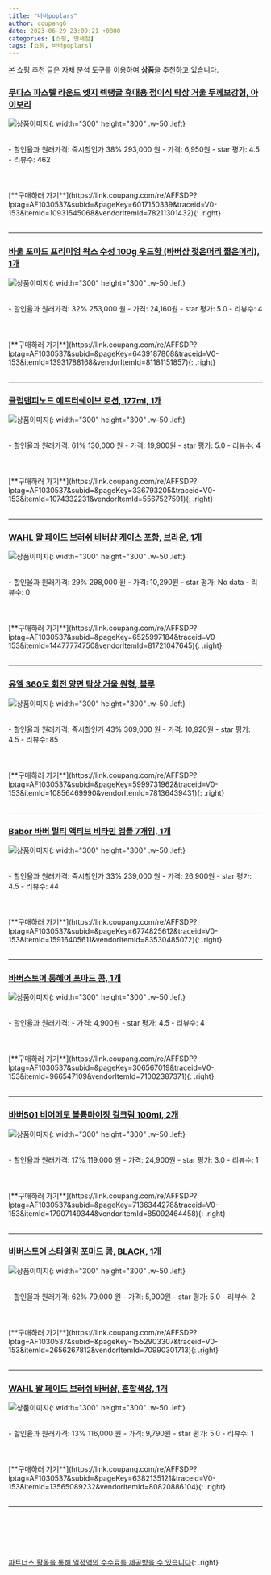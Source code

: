 ```yaml
---
title: "바버poplars"
author: coupang6
date: 2023-06-29 23:09:21 +0800
categories: [쇼핑, 면세점]
tags: [쇼핑, 바버poplars]
---
```


본 쇼핑 추천 글은 자체 분석 도구를 이용하여 [**상품**](https://link.coupang.com/a/bao1ui)을 추천하고 있습니다.

### [무다스 파스텔 라운드 엣지 렉탱글 휴대용 접이식 탁상 거울 두께보강형, 아이보리](https://link.coupang.com/re/AFFSDP?lptag=AF1030537&subid=&pageKey=6017150339&traceid=V0-153&itemId=10931545068&vendorItemId=78211301432)

![상품이미지](https://thumbnail10.coupangcdn.com/thumbnails/remote/230x230ex/image/rs_quotation_api/wjj0ztjq/ee505998761d41aaa55685ea6453794e.jpg){: width="300" height="300" .w-50 .left}


<br>
- 할인율과 원래가격: 즉시할인가 38%  293,000   원
- 가격: 6,950원
- star 평가: 4.5
- 리뷰수: 462
<br>
<br>
<br>
<br>
[**구매하러 가기**](https://link.coupang.com/re/AFFSDP?lptag=AF1030537&subid=&pageKey=6017150339&traceid=V0-153&itemId=10931545068&vendorItemId=78211301432){: .right}
<br>
<br>

---

### [바울 포마드 프리미엄 왁스 수성 100g 우드향 (바버샵 젖은머리 짧은머리), 1개](https://link.coupang.com/re/AFFSDP?lptag=AF1030537&subid=&pageKey=6439187808&traceid=V0-153&itemId=13931788168&vendorItemId=81181151857)

![상품이미지](https://thumbnail10.coupangcdn.com/thumbnails/remote/230x230ex/image/vendor_inventory/588b/e5dce0f63939a52768c042b7a6adadb1dbb4cb2c5e8cb4a277af49dac143.jpg){: width="300" height="300" .w-50 .left}


<br>
- 할인율과 원래가격: 32%  253,000   원
- 가격: 24,160원
- star 평가: 5.0
- 리뷰수: 4
<br>
<br>
<br>
<br>
[**구매하러 가기**](https://link.coupang.com/re/AFFSDP?lptag=AF1030537&subid=&pageKey=6439187808&traceid=V0-153&itemId=13931788168&vendorItemId=81181151857){: .right}
<br>
<br>

---

### [클럽맨피노드 에프터쉐이브 로션, 177ml, 1개](https://link.coupang.com/re/AFFSDP?lptag=AF1030537&subid=&pageKey=336793205&traceid=V0-153&itemId=1074332231&vendorItemId=5567527591)

![상품이미지](https://thumbnail6.coupangcdn.com/thumbnails/remote/230x230ex/image/retail/images/2019/11/12/16/6/e6523f2a-ba55-432e-bd74-67ecec2f78c9.jpg){: width="300" height="300" .w-50 .left}


<br>
- 할인율과 원래가격: 61%  130,000   원
- 가격: 19,900원
- star 평가: 5.0
- 리뷰수: 4
<br>
<br>
<br>
<br>
[**구매하러 가기**](https://link.coupang.com/re/AFFSDP?lptag=AF1030537&subid=&pageKey=336793205&traceid=V0-153&itemId=1074332231&vendorItemId=5567527591){: .right}
<br>
<br>

---

### [WAHL 왈 페이드 브러쉬 바버샵 케이스 포함, 브라운, 1개](https://link.coupang.com/re/AFFSDP?lptag=AF1030537&subid=&pageKey=6525997184&traceid=V0-153&itemId=14477774750&vendorItemId=81721047645)

![상품이미지](https://thumbnail10.coupangcdn.com/thumbnails/remote/230x230ex/image/vendor_inventory/f151/cf03a2ba2ea7d46a5c3ea851c5bef74c09113cdca047134d356a129ded1c.jpg){: width="300" height="300" .w-50 .left}


<br>
- 할인율과 원래가격: 29%  298,000   원
- 가격: 10,290원
- star 평가: No data
- 리뷰수: 0
<br>
<br>
<br>
<br>
[**구매하러 가기**](https://link.coupang.com/re/AFFSDP?lptag=AF1030537&subid=&pageKey=6525997184&traceid=V0-153&itemId=14477774750&vendorItemId=81721047645){: .right}
<br>
<br>

---

### [유엘 360도 회전 양면 탁상 거울 원형, 블루](https://link.coupang.com/re/AFFSDP?lptag=AF1030537&subid=&pageKey=5999731962&traceid=V0-153&itemId=10856469990&vendorItemId=78136439431)

![상품이미지](https://thumbnail8.coupangcdn.com/thumbnails/remote/230x230ex/image/retail/images/10458290547535655-7be6df6b-856d-4f78-86c5-fea2c05f7e5a.jpg){: width="300" height="300" .w-50 .left}


<br>
- 할인율과 원래가격: 즉시할인가 43%  309,000   원
- 가격: 10,920원
- star 평가: 4.5
- 리뷰수: 85
<br>
<br>
<br>
<br>
[**구매하러 가기**](https://link.coupang.com/re/AFFSDP?lptag=AF1030537&subid=&pageKey=5999731962&traceid=V0-153&itemId=10856469990&vendorItemId=78136439431){: .right}
<br>
<br>

---

### [Babor 바버 멀티 액티브 비타민 앰플 7개입, 1개](https://link.coupang.com/re/AFFSDP?lptag=AF1030537&subid=&pageKey=6774825612&traceid=V0-153&itemId=15916405611&vendorItemId=83530485072)

![상품이미지](https://thumbnail9.coupangcdn.com/thumbnails/remote/230x230ex/image/vendor_inventory/e238/d6379745cae10335b8f1218f8a1ad58306dec5bcce14f40307f5124d1da9.jpg){: width="300" height="300" .w-50 .left}


<br>
- 할인율과 원래가격: 즉시할인가 33%  239,000   원
- 가격: 26,900원
- star 평가: 4.5
- 리뷰수: 44
<br>
<br>
<br>
<br>
[**구매하러 가기**](https://link.coupang.com/re/AFFSDP?lptag=AF1030537&subid=&pageKey=6774825612&traceid=V0-153&itemId=15916405611&vendorItemId=83530485072){: .right}
<br>
<br>

---

### [바버스토어 롱헤어 포마드 콤, 1개](https://link.coupang.com/re/AFFSDP?lptag=AF1030537&subid=&pageKey=306567019&traceid=V0-153&itemId=966547109&vendorItemId=71002387371)

![상품이미지](https://thumbnail8.coupangcdn.com/thumbnails/remote/230x230ex/image/retail/images/4077431039462231-0c0d973a-7ca2-4fb0-9e27-2d4c773d27fe.jpg){: width="300" height="300" .w-50 .left}


<br>
- 할인율과 원래가격: 
- 가격: 4,900원
- star 평가: 4.5
- 리뷰수: 4
<br>
<br>
<br>
<br>
[**구매하러 가기**](https://link.coupang.com/re/AFFSDP?lptag=AF1030537&subid=&pageKey=306567019&traceid=V0-153&itemId=966547109&vendorItemId=71002387371){: .right}
<br>
<br>

---

### [바버501 비어메토 볼륨마이징 컬크림 100ml, 2개](https://link.coupang.com/re/AFFSDP?lptag=AF1030537&subid=&pageKey=7136344278&traceid=V0-153&itemId=17907149344&vendorItemId=85092464458)

![상품이미지](https://thumbnail6.coupangcdn.com/thumbnails/remote/230x230ex/image/vendor_inventory/312f/899d55f7b86eaae60d98ce23cfa74b9151750e00eccbbf1f0bf8d1c3cbd2.jpg){: width="300" height="300" .w-50 .left}


<br>
- 할인율과 원래가격: 17%  119,000   원
- 가격: 24,900원
- star 평가: 3.0
- 리뷰수: 1
<br>
<br>
<br>
<br>
[**구매하러 가기**](https://link.coupang.com/re/AFFSDP?lptag=AF1030537&subid=&pageKey=7136344278&traceid=V0-153&itemId=17907149344&vendorItemId=85092464458){: .right}
<br>
<br>

---

### [바버스토어 스타일링 포마드 콤, BLACK, 1개](https://link.coupang.com/re/AFFSDP?lptag=AF1030537&subid=&pageKey=1552903307&traceid=V0-153&itemId=2656267812&vendorItemId=70990301713)

![상품이미지](https://thumbnail6.coupangcdn.com/thumbnails/remote/230x230ex/image/retail/images/2020/06/30/15/6/611e9378-840e-4672-b0ef-b67b5d52eae5.jpg){: width="300" height="300" .w-50 .left}


<br>
- 할인율과 원래가격: 62%  79,000   원
- 가격: 5,900원
- star 평가: 5.0
- 리뷰수: 2
<br>
<br>
<br>
<br>
[**구매하러 가기**](https://link.coupang.com/re/AFFSDP?lptag=AF1030537&subid=&pageKey=1552903307&traceid=V0-153&itemId=2656267812&vendorItemId=70990301713){: .right}
<br>
<br>

---

### [WAHL 왈 페이드 브러쉬 바버샵, 혼합색상, 1개](https://link.coupang.com/re/AFFSDP?lptag=AF1030537&subid=&pageKey=6382135121&traceid=V0-153&itemId=13565089232&vendorItemId=80820886104)

![상품이미지](https://thumbnail7.coupangcdn.com/thumbnails/remote/230x230ex/image/vendor_inventory/b97b/622610218e12b863fc2346044ebc7126134970135bff92646253ca03c909.jpg){: width="300" height="300" .w-50 .left}


<br>
- 할인율과 원래가격: 13%  116,000   원
- 가격: 9,790원
- star 평가: 5.0
- 리뷰수: 1
<br>
<br>
<br>
<br>
[**구매하러 가기**](https://link.coupang.com/re/AFFSDP?lptag=AF1030537&subid=&pageKey=6382135121&traceid=V0-153&itemId=13565089232&vendorItemId=80820886104){: .right}
<br>
<br>

---
<br><br><br><br><br> [파트너스 활동을 통해 일정액의 수수료를 제공받을 수 있습니다](https://link.coupang.com/a/bao1ui){: .right}